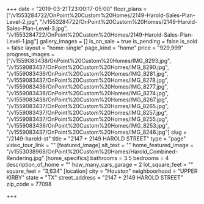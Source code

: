 +++
date = "2019-03-21T23:00:17-05:00"
floor_plans = ["/v1553284722/OnPoint%20Custom%20Homes/2149-Harold-Sales-Plan-Level-2.jpg", "/v1553284722/OnPoint%20Custom%20Homes/2149-Harold-Sales-Plan-Level-3.jpg", "/v1553284722/OnPoint%20Custom%20Homes/2149-Harold-Sales-Plan-Level-1.jpg"]
gallery_images = []
is_on_sale = true
is_pending = false
is_sold = false
layout = "home-single"
page_kind = "home"
price = "929,999"
progress_images = ["/v1559083438/OnPoint%20Custom%20Homes/IMG_8293.jpg", "/v1559083437/OnPoint%20Custom%20Homes/IMG_8290.jpg", "/v1559083436/OnPoint%20Custom%20Homes/IMG_8281.jpg", "/v1559083437/OnPoint%20Custom%20Homes/IMG_8278.jpg", "/v1559083436/OnPoint%20Custom%20Homes/IMG_8277.jpg", "/v1559083436/OnPoint%20Custom%20Homes/IMG_8274.jpg", "/v1559083438/OnPoint%20Custom%20Homes/IMG_8267.jpg", "/v1559083437/OnPoint%20Custom%20Homes/IMG_8265.jpg", "/v1559083437/OnPoint%20Custom%20Homes/IMG_8257.jpg", "/v1559083437/OnPoint%20Custom%20Homes/IMG_8255.jpg", "/v1559083436/OnPoint%20Custom%20Homes/IMG_8253.jpg", "/v1559083437/OnPoint%20Custom%20Homes/IMG_8246.jpg"]
slug = "/2149-harold-st"
title = "2147 + 2149 HAROLD STREET"
type = "page"
video_tour_link = ""
[featured_image]
alt_text = ""
home_featured_image = "/v1553038968/OnPoint%20Custom%20Homes/Harold_Combined-Rendering.jpg"
[home_specifics]
bathrooms = 3.5
bedrooms = 4
description_of_home = ""
how_many_cars_garage = 2
lot_square_feet = ""
square_feet = "3,634"
[location]
city = "Houston"
neighboorhood = "UPPER KIRBY"
state = "TX"
street_address = "2147 + 2149 HAROLD STREET"
zip_code = 77098

+++
